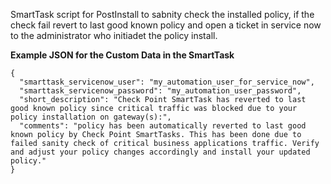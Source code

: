 SmartTask script for PostInstall to sabnity check the installed policy, if the check fail revert to last good known policy and open a ticket in service now to the administrator who initiadet the policy install.

**Example JSON for the Custom Data in the SmartTask**
```
{
  "smarttask_servicenow_user": "my_automation_user_for_service_now",
  "smarttask_servicenow_password": "my_automation_user_password",
  "short_description": "Check Point SmartTask has reverted to last good known policy since critical traffic was blocked due to your policy installation on gateway(s):", 
  "comments": "policy has been automatically reverted to last good known policy by Check Point SmartTasks. This has been done due to failed sanity check of critical business applications traffic. Verify and adjust your policy changes accordingly and install your updated policy."
}
```
